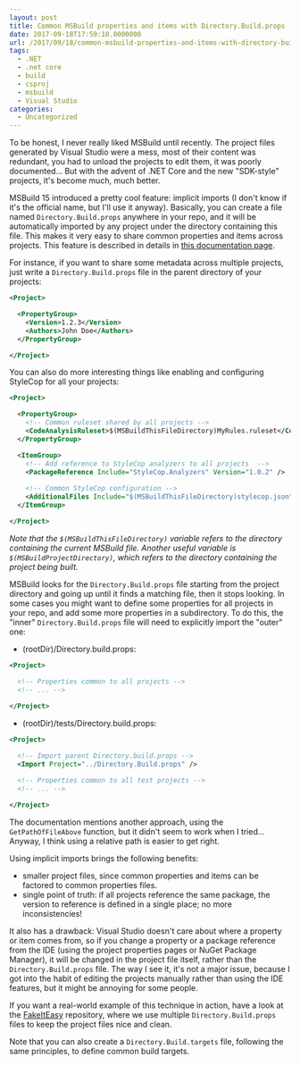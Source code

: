 ```yaml
---
layout: post
title: Common MSBuild properties and items with Directory.Build.props
date: 2017-09-18T17:59:10.0000000
url: /2017/09/18/common-msbuild-properties-and-items-with-directory-build-props/
tags:
  - .NET
  - .net core
  - build
  - csproj
  - msbuild
  - Visual Studio
categories:
  - Uncategorized
---
```



To be honest, I never really liked MSBuild until recently. The project files generated by Visual Studio were a mess, most of their content was redundant, you had to unload the projects to edit them, it was poorly documented... But with the advent of .NET Core and the new "SDK-style" projects, it's become much, much better.

MSBuild 15 introduced a pretty cool feature: implicit imports (I don't know if it's the official name, but I'll use it anyway). Basically, you can create a file named `Directory.Build.props` anywhere in your repo, and it will be automatically imported by any project under the directory containing this file. This makes it very easy to share common properties and items across projects. This feature is described in details in [this documentation page](https://docs.microsoft.com/en-us/visualstudio/msbuild/customize-your-build).

For instance, if you want to share some metadata across multiple projects, just write a `Directory.Build.props` file in the parent directory of your projects:

```xml
<Project>

  <PropertyGroup>
    <Version>1.2.3</Version>
    <Authors>John Doe</Authors>
  </PropertyGroup>

</Project>
```

You can also do more interesting things like enabling and configuring StyleCop for all your projects:

```xml
<Project>

  <PropertyGroup>
    <!-- Common ruleset shared by all projects -->
    <CodeAnalysisRuleset>$(MSBuildThisFileDirectory)MyRules.ruleset</CodeAnalysisRuleset>
  </PropertyGroup>

  <ItemGroup>
    <!-- Add reference to StyleCop analyzers to all projects  -->
    <PackageReference Include="StyleCop.Analyzers" Version="1.0.2" />
    
    <!-- Common StyleCop configuration -->
    <AdditionalFiles Include="$(MSBuildThisFileDirectory)stylecop.json" />
  </ItemGroup>

</Project>
```

*Note that the `$(MSBuildThisFileDirectory)` variable refers to the directory containing the current MSBuild file. Another useful variable is `$(MSBuildProjectDirectory)`, which refers to the directory containing the project being built.*

MSBuild looks for the `Directory.Build.props` file starting from the project directory and going up until it finds a matching file, then it stops looking. In some cases you might want to define some properties for all projects in your repo, and add some more properties in a subdirectory. To do this, the "inner" `Directory.Build.props` file will need to explicitly import the "outer" one:

- (rootDir)/Directory.build.props:


```xml
<Project>

  <!-- Properties common to all projects -->
  <!-- ... -->
  
</Project>
```

- (rootDir)/tests/Directory.build.props:


```xml
<Project>

  <!-- Import parent Directory.build.props -->
  <Import Project="../Directory.Build.props" />

  <!-- Properties common to all test projects -->
  <!-- ... -->
  
</Project>
```

The documentation mentions another approach, using the `GetPathOfFileAbove` function, but it didn't seem to work when I tried... Anyway, I think using a relative path is easier to get right.

Using implicit imports brings the following benefits:

- smaller project files, since common properties and items can be factored to common properties files.
- single point of truth: if all projects reference the same package, the version to reference is defined in a single place; no more inconsistencies!


It also has a drawback: Visual Studio doesn't care about where a property or item comes from, so if you change a property or a package reference from the IDE (using the project properties pages or NuGet Package Manager), it will be changed in the project file itself, rather than the `Directory.Build.props` file. The way I see it, it's not a major issue, because I got into the habit of editing the projects manually rather than using the IDE features, but it might be annoying for some people.

If you want a real-world example of this technique in action, have a look at the [FakeItEasy](https://github.com/FakeItEasy/FakeItEasy) repository, where we use multiple `Directory.Build.props` files to keep the project files nice and clean.

Note that you can also create a `Directory.Build.targets` file, following the same principles, to define common build targets.


